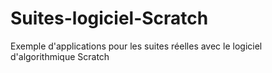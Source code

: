 # Suites-logiciel-Scratch
Exemple d'applications pour les suites réelles avec le logiciel d'algorithmique Scratch
